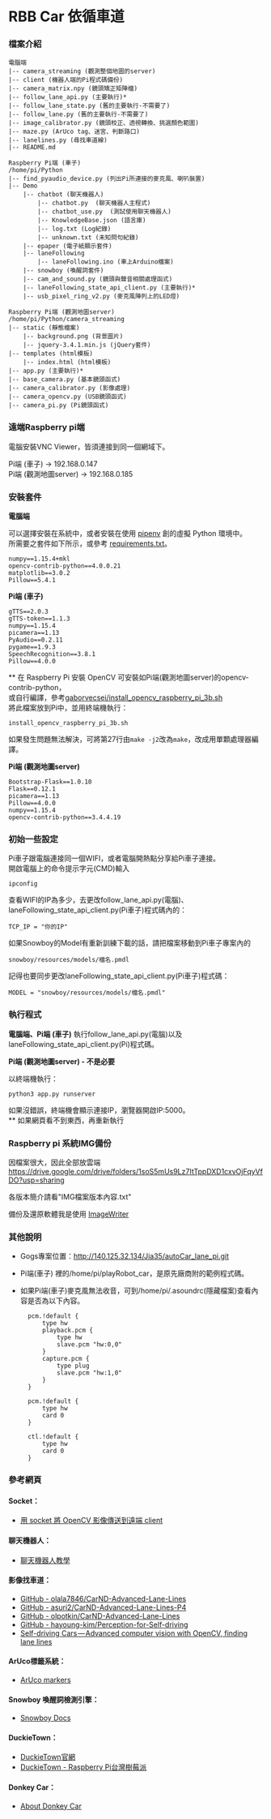 # RBB Car 依循車道

### 檔案介紹

    電腦端
    |-- camera_streaming (觀測整個地圖的server)
    |-- client (機器人端的Pi程式碼備份)
    |-- camera_matrix.npy (鏡頭矯正矩陣檔)
    |-- follow_lane_api.py (主要執行)*
    |-- follow_lane_state.py (舊的主要執行-不需要了)
    |-- follow_lane.py (舊的主要執行-不需要了)
    |-- image_calibrator.py (鏡頭校正、透視轉換、挑選顏色範圍)
    |-- maze.py (ArUco tag、迷宮、判斷路口)
    |-- lanelines.py (尋找車道線)
    |-- README.md

    Raspberry Pi端 (車子)
    /home/pi/Python
    |-- find_pyaudio_device.py (列出Pi所連接的麥克風、喇叭裝置)
    |-- Demo
        |-- chatbot (聊天機器人)
            |-- chatbot.py  (聊天機器人主程式)
            |-- chatbot_use.py  (測試使用聊天機器人)
            |-- KnowledgeBase.json (語言庫)
            |-- log.txt (Log紀錄)
            |-- unknown.txt (未知問句紀錄)
        |-- epaper (電子紙顯示套件)
        |-- laneFollowing
            |-- laneFollowing.ino (車上Arduino檔案)
        |-- snowboy (喚醒詞套件)
        |-- cam_and_sound.py (鏡頭與聲音相關處理函式)
        |-- laneFollowing_state_api_client.py (主要執行)*
        |-- usb_pixel_ring_v2.py (麥克風陣列上的LED燈)

    Raspberry Pi端 (觀測地圖server)
    /home/pi/Python/camera_streaming
    |-- static (靜態檔案)
        |-- background.png (背景圖片)
        |-- jquery-3.4.1.min.js (jQuery套件)
    |-- templates (html模板)
        |-- index.html (html模板)
    |-- app.py (主要執行)*
    |-- base_camera.py (基本鏡頭函式)
    |-- camera_calibrator.py (影像處理)
    |-- camera_opencv.py (USB鏡頭函式)
    |-- camera_pi.py (Pi鏡頭函式)


### 遠端Raspberry pi端
電腦安裝VNC Viewer，皆須連接到同一個網域下。

Pi端 (車子) -> 192.168.0.147  
Pi端 (觀測地圖server) -> 192.168.0.185


### 安裝套件
**電腦端**

可以選擇安裝在系統中，或者安裝在使用 [pipenv][] 創的虛擬 Python 環境中。  
所需要之套件如下所示，或參考 [requirements.txt](./requirements.txt)。

    numpy==1.15.4+mkl
    opencv-contrib-python==4.0.0.21
    matplotlib==3.0.2
    Pillow==5.4.1


**Pi端 (車子)**

    gTTS==2.0.3
    gTTS-token==1.1.3
    numpy==1.15.4
    picamera==1.13
    PyAudio==0.2.11
    pygame==1.9.3
    SpeechRecognition==3.8.1
    Pillow==4.0.0 

** 在 Raspberry Pi 安裝 OpenCV 可安裝如Pi端(觀測地圖server)的opencv-contrib-python，  
或自行編譯，參考[gaborvecsei/install_opencv_raspberry_pi_3b.sh][]  
將此檔案放到Pi中，並用終端機執行：

    install_opencv_raspberry_pi_3b.sh

如果發生問題無法解決，可將第27行由`make -j2`改為`make`，改成用單顆處理器編譯。


**Pi端 (觀測地圖server)**

    Bootstrap-Flask==1.0.10
    Flask==0.12.1
    picamera==1.13
    Pillow==4.0.0
    numpy==1.15.4
    opencv-contrib-python==3.4.4.19


[pipenv]:  https://medium.com/@chihsuan/pipenv-%E6%9B%B4%E7%B0%A1%E5%96%AE-%E6%9B%B4%E5%BF%AB%E9%80%9F%E7%9A%84-python-%E5%A5%97%E4%BB%B6%E7%AE%A1%E7%90%86%E5%B7%A5%E5%85%B7-135a47e504f4 "Pipenv 更簡單、更快速的 Python 套件管理工具"
[gaborvecsei/install_opencv_raspberry_pi_3b.sh]:  https://gist.github.com/gaborvecsei/ad216f214731441bd66a34ae9a2dc3f3


### 初始一些設定
Pi車子跟電腦連接同一個WIFI，或者電腦開熱點分享給Pi車子連接。  
開啟電腦上的命令提示字元(CMD)輸入

    ipconfig

查看WIFI的IP為多少，去更改follow_lane_api.py(電腦)、laneFollowing_state_api_client.py(Pi車子)程式碼內的：

    TCP_IP = "你的IP"


如果Snowboy的Model有重新訓練下載的話，請把檔案移動到Pi車子專案內的

    snowboy/resources/models/檔名.pmdl

記得也要同步更改laneFollowing_state_api_client.py(Pi車子)程式碼：

    MODEL = "snowboy/resources/models/檔名.pmdl"


### 執行程式
**電腦端、Pi端 (車子)**
執行follow_lane_api.py(電腦)以及laneFollowing_state_api_client.py(Pi)程式碼。


**Pi端 (觀測地圖server) - 不是必要**

以終端機執行：

    python3 app.py runserver

如果沒錯誤，終端機會顯示連接IP，瀏覽器開啟IP:5000。  
** 如果網頁看不到東西，再重新執行



### Raspberry pi 系統IMG備份
因檔案很大，因此全部放雲端
https://drive.google.com/drive/folders/1soS5mUs9Lz7ItTppDXD1cxvOjFqyVfDO?usp=sharing

各版本簡介請看"IMG檔案版本內容.txt"

備份及還原軟體我是使用 [ImageWriter][]


[ImageWriter]:  https://sourceforge.net/projects/win32diskimager/


### 其他說明
* Gogs專案位置：http://140.125.32.134/Jia35/autoCar_lane_pi.git

* Pi端(車子) 裡的/home/pi/playRobot_car，是原先廠商附的範例程式碼。


* 如果Pi端(車子)麥克風無法收音，可到/home/pi/.asoundrc(隱藏檔案)查看內容是否為以下內容。

        pcm.!default {
            type hw
            playback.pcm {
                type hw
                slave.pcm "hw:0,0"
            }
            capture.pcm {
                type plug
                slave.pcm "hw:1,0"
            }
        }

        pcm.!default {
            type hw
            card 0
        }

        ctl.!default {
            type hw
            card 0
        }



### 參考網頁

#### Socket：
* [用 socket 將 OpenCV 影像傳送到遠端 client][]

#### 聊天機器人：
* [聊天機器人教學][]

#### 影像找車道：
* [GitHub - olala7846/CarND-Advanced-Lane-Lines][]
* [GitHub - asuri2/CarND-Advanced-Lane-Lines-P4][]
* [GitHub - olpotkin/CarND-Advanced-Lane-Lines][]
* [GitHub - hayoung-kim/Perception-for-Self-driving][]
* [Self-driving Cars — Advanced computer vision with OpenCV, finding lane lines][]

#### ArUco標籤系統：
* [ArUco markers][]

#### Snowboy 喚醒詞檢測引擎：
* [Snowboy Docs][]

#### DuckieTown：
* [DuckieTown官網][]
* [DuckieTown - Raspberry Pi台灣樹莓派][]

#### Donkey Car：
* [About Donkey Car][]



[用 socket 將 OpenCV 影像傳送到遠端 client]:  http://blog.maxkit.com.tw/2017/07/socket-opencv-client.html
[聊天機器人教學]:  https://www.codeproject.com/Articles/36106/Chatbot-Tutorial?fbclid=IwAR39GVi1U7vqaWUFwB9sxFDwmohiAlPJMkOI-5EMUBXpIlUT4RdtRQueAm4
[GitHub - olala7846/CarND-Advanced-Lane-Lines]:  https://github.com/olala7846/CarND-Advanced-Lane-Lines
[GitHub - asuri2/CarND-Advanced-Lane-Lines-P4]:  https://github.com/asuri2/CarND-Advanced-Lane-Lines-P4
[GitHub - olpotkin/CarND-Advanced-Lane-Lines]:  https://github.com/olpotkin/CarND-Advanced-Lane-Lines
[GitHub - hayoung-kim/Perception-for-Self-driving]:  https://github.com/hayoung-kim/Perception-for-Self-driving/tree/master/Lane-Line-Finding
[Self-driving Cars — Advanced computer vision with OpenCV, finding lane lines]:  https://chatbotslife.com/self-driving-cars-advanced-computer-vision-with-opencv-finding-lane-lines-488a411b2c3d
[ArUco markers]:  https://mecaruco2.readthedocs.io/en/latest/notebooks_rst/Aruco/aruco_basics.html?fbclid=IwAR13UClF8WLS7RQamX-jDmbaGWKVUc1uYJnjU6WvVU-nv6MBf70xTORy7jA
[Snowboy Docs]:  http://docs.kitt.ai/snowboy/
[DuckieTown官網]:  https://www.duckietown.org/
[DuckieTown - Raspberry Pi台灣樹莓派]:  https://www.raspberrypi.com.tw/tag/duckietown/
[About Donkey Car]:  http://docs.donkeycar.com/
"# YunBot" 
